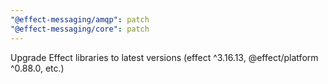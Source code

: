 ```yaml
---
"@effect-messaging/amqp": patch
"@effect-messaging/core": patch
---
```


Upgrade Effect libraries to latest versions (effect ^3.16.13, @effect/platform ^0.88.0, etc.)
